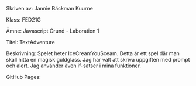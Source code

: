 Skriven av: Jannie Bäckman Kuurne

Klass: FED21G

Ämne: Javascript Grund - Laboration 1


Titel: TextAdventure

Beskrivning:    Spelet heter IceCreamYouSceam.
                Detta är ett spel där man skall hitta en magisk guldglass.
                Jag har valt att skriva uppgiften med prompt och alert.
                Jag använder även if-satser i mina funktioner.

GitHub Pages: 


